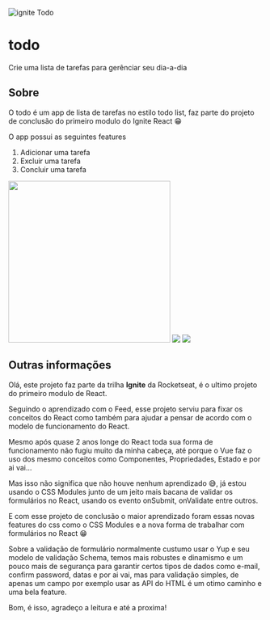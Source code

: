 ![ignite Todo](https://user-images.githubusercontent.com/16112395/222031772-bfedd240-d5b6-47f8-bd24-a41b358e297e.png)

# todo
Crie uma lista de tarefas para gerênciar seu dia-a-dia

## Sobre
O todo  é um app de lista de tarefas no estilo todo list, faz parte do projeto de conclusão do primeiro modulo do Ignite React 😁

O app possui as seguintes features

1. Adicionar uma tarefa
2. Excluir uma tarefa
3. Concluir uma tarefa

<p>
<img src="https://user-images.githubusercontent.com/16112395/222032035-76007ba3-1ef6-405f-b14d-358384b1973d.png" height="320" />
<img src="https://user-images.githubusercontent.com/16112395/222032121-39526091-f64f-416c-bdb1-44a6023c387a.png" />
<img src="https://user-images.githubusercontent.com/16112395/222032253-c309a837-9161-45b9-bf32-4d67bde09a3a.png" />
</p>

## Outras informações
Olá, este projeto faz parte da trilha **Ignite** da Rocketseat, é o ultimo projeto do primeiro modulo de React.

Seguindo o aprendizado com o Feed, esse projeto serviu para fixar os conceitos do React como também para ajudar a pensar de acordo com o modelo de funcionamento do React.

Mesmo após quase 2 anos longe do React toda sua forma de funcionamento não fugiu muito da minha cabeça, até porque o Vue faz o uso dos mesmo conceitos como Componentes, Propriedades, Estado e por ai vai...

Mas isso não significa que não houve nenhum aprendizado 😅, já estou usando o CSS Modules junto de um jeito mais bacana de validar os formulários no React, usando os evento onSubmit, onValidate entre outros.

E com esse projeto de conclusão o maior aprendizado foram essas novas features do css como o CSS Modules e a nova forma de trabalhar com formulários no React 😁

Sobre a validação de formulário normalmente custumo usar o Yup e seu modelo de validação Schema, temos mais robustes e dinamismo e um pouco mais de segurança para garantir certos tipos de dados como e-mail, confirm password, datas e por ai vai,
mas para validação simples, de apenas um campo por exemplo usar as API do HTML é um otimo caminho e uma bela feature.

Bom, é isso, agradeço a leitura e até a proxima!
